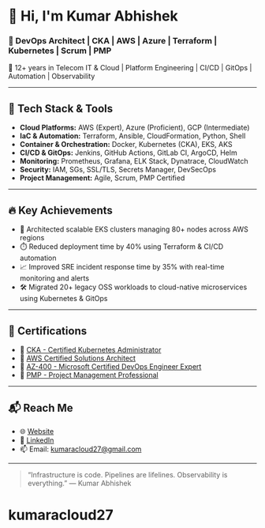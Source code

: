 # 👋 Hi, I'm Kumar Abhishek

### 🚀 DevOps Architect | CKA | AWS | Azure | Terraform | Kubernetes | Scrum | PMP

🌟 12+ years in Telecom IT & Cloud | Platform Engineering | CI/CD | GitOps | Automation | Observability

---

## 🔧 Tech Stack & Tools

- **Cloud Platforms:** AWS (Expert), Azure (Proficient), GCP (Intermediate)
- **IaC & Automation:** Terraform, Ansible, CloudFormation, Python, Shell
- **Container & Orchestration:** Docker, Kubernetes (CKA), EKS, AKS
- **CI/CD & GitOps:** Jenkins, GitHub Actions, GitLab CI, ArgoCD, Helm
- **Monitoring:** Prometheus, Grafana, ELK Stack, Dynatrace, CloudWatch
- **Security:** IAM, SGs, SSL/TLS, Secrets Manager, DevSecOps
- **Project Management:** Agile, Scrum, PMP Certified

---

## 🔥 Key Achievements

- 🚀 Architected scalable EKS clusters managing 80+ nodes across AWS regions
- ⏱️ Reduced deployment time by 40% using Terraform & CI/CD automation
- 📈 Improved SRE incident response time by 35% with real-time monitoring and alerts
- 🛠️ Migrated 20+ legacy OSS workloads to cloud-native microservices using Kubernetes & GitOps

---

## 🧠 Certifications

- 🏅 [CKA - Certified Kubernetes Administrator](https://www.cncf.io/certification/cka/)
- 🏅 [AWS Certified Solutions Architect](https://aws.amazon.com/certification/certified-solutions-architect-associate/)
- 🏅 [AZ-400 - Microsoft Certified DevOps Engineer Expert](https://learn.microsoft.com/en-us/certifications/devops-engineer/)
- 🏅 [PMP - Project Management Professional](https://www.pmi.org/certifications/project-management-pmp)

---

## 📬 Reach Me

- 🌐 [Website](https://kumar-abhishek.cloud/)
- 💼 [LinkedIn](https://www.linkedin.com/in/kumar-abhishek-55823523/)
- 📫 Email: kumaracloud27@gmail.com

---

> “Infrastructure is code. Pipelines are lifelines. Observability is everything.” — Kumar Abhishek
# kumaracloud27

